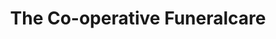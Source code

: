 ---
title: "The Co-operative Funeralcare"
url: /barnsley/the-co-operative-funeralcare/
shop: Bestattungen
---